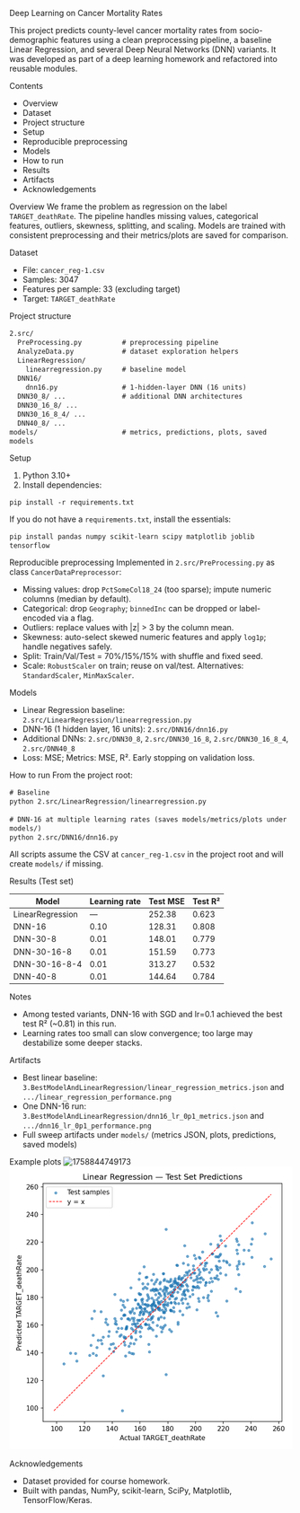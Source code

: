 Deep Learning on Cancer Mortality Rates

This project predicts county-level cancer mortality rates from socio-demographic features using a clean preprocessing pipeline, a baseline Linear Regression, and several Deep Neural Networks (DNN) variants. It was developed as part of a deep learning homework and refactored into reusable modules.

Contents

- Overview
- Dataset
- Project structure
- Setup
- Reproducible preprocessing
- Models
- How to run
- Results
- Artifacts
- Acknowledgements

Overview
We frame the problem as regression on the label `TARGET_deathRate`. The pipeline handles missing values, categorical features, outliers, skewness, splitting, and scaling. Models are trained with consistent preprocessing and their metrics/plots are saved for comparison.

Dataset

- File: `cancer_reg-1.csv`
- Samples: 3047
- Features per sample: 33 (excluding target)
- Target: `TARGET_deathRate`

Project structure

```
2.src/
  PreProcessing.py          # preprocessing pipeline
  AnalyzeData.py            # dataset exploration helpers
  LinearRegression/
    linearregression.py     # baseline model
  DNN16/
    dnn16.py                # 1-hidden-layer DNN (16 units)
  DNN30_8/ ...              # additional DNN architectures
  DNN30_16_8/ ...
  DNN30_16_8_4/ ...
  DNN40_8/ ...
models/                     # metrics, predictions, plots, saved models
```

Setup

1) Python 3.10+
2) Install dependencies:

```
pip install -r requirements.txt
```

If you do not have a `requirements.txt`, install the essentials:

```
pip install pandas numpy scikit-learn scipy matplotlib joblib tensorflow
```

Reproducible preprocessing
Implemented in `2.src/PreProcessing.py` as class `CancerDataPreprocessor`:

- Missing values: drop `PctSomeCol18_24` (too sparse); impute numeric columns (median by default).
- Categorical: drop `Geography`; `binnedInc` can be dropped or label-encoded via a flag.
- Outliers: replace values with |z| > 3 by the column mean.
- Skewness: auto-select skewed numeric features and apply `log1p`; handle negatives safely.
- Split: Train/Val/Test = 70%/15%/15% with shuffle and fixed seed.
- Scale: `RobustScaler` on train; reuse on val/test. Alternatives: `StandardScaler`, `MinMaxScaler`.

Models

- Linear Regression baseline: `2.src/LinearRegression/linearregression.py`
- DNN-16 (1 hidden layer, 16 units): `2.src/DNN16/dnn16.py`
- Additional DNNs: `2.src/DNN30_8`, `2.src/DNN30_16_8`, `2.src/DNN30_16_8_4`, `2.src/DNN40_8`
- Loss: MSE; Metrics: MSE, R². Early stopping on validation loss.

How to run
From the project root:

```
# Baseline
python 2.src/LinearRegression/linearregression.py

# DNN-16 at multiple learning rates (saves models/metrics/plots under models/)
python 2.src/DNN16/dnn16.py
```

All scripts assume the CSV at `cancer_reg-1.csv` in the project root and will create `models/` if missing.

Results (Test set)

| Model            | Learning rate | Test MSE | Test R² |
| ---------------- | ------------- | -------- | -------- |
| LinearRegression | —            | 252.38   | 0.623    |
| DNN-16           | 0.10          | 128.31   | 0.808    |
| DNN-30-8         | 0.01          | 148.01   | 0.779    |
| DNN-30-16-8      | 0.01          | 151.59   | 0.773    |
| DNN-30-16-8-4    | 0.01          | 313.27   | 0.532    |
| DNN-40-8         | 0.01          | 144.64   | 0.784    |

Notes

- Among tested variants, DNN-16 with SGD and lr=0.1 achieved the best test R² (~0.81) in this run.
- Learning rates too small can slow convergence; too large may destabilize some deeper stacks.

Artifacts

- Best linear baseline: `3.BestModelAndLinearRegression/linear_regression_metrics.json` and `.../linear_regression_performance.png`
- One DNN-16 run: `3.BestModelAndLinearRegression/dnn16_lr_0p1_metrics.json` and `.../dnn16_lr_0p1_performance.png`
- Full sweep artifacts under `models/` (metrics JSON, plots, predictions, saved models)

Example plots
![1758844749173](image/README/1758844749173.png)
![Linear Regression parity](3.BestModelAndLinearRegression/linear_regression_performance.png)

Acknowledgements

- Dataset provided for course homework.
- Built with pandas, NumPy, scikit-learn, SciPy, Matplotlib, TensorFlow/Keras.
